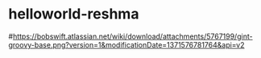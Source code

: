 # helloworld-reshma

#https://bobswift.atlassian.net/wiki/download/attachments/5767199/gint-groovy-base.png?version=1&modificationDate=1371576781764&api=v2
